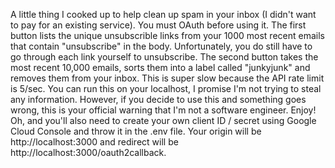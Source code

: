 A little thing I cooked up to help clean up spam in your inbox (I didn't want to pay for an existing service). You must OAuth before using it. The first button lists the unique unsubscrible links from your 1000 most recent emails that contain "unsubscribe" in the body. Unfortunately, you do still have to go through each link yourself to unsubscribe. The second button takes the most recent 10,000 emails, sorts them into a label called "junkyjunk" and removes them from your inbox. This is super slow because the API rate limit is 5/sec. You can run this on your localhost, I promise I'm not trying to steal any information. However, if you decide to use this and something goes wrong, this is your official warning that I'm not a software engineer. Enjoy! Oh, and you'll also need to create your own client ID / secret using Google Cloud Console and throw it in the .env file. Your origin will be http://localhost:3000 and redirect will be http://localhost:3000/oauth2callback.